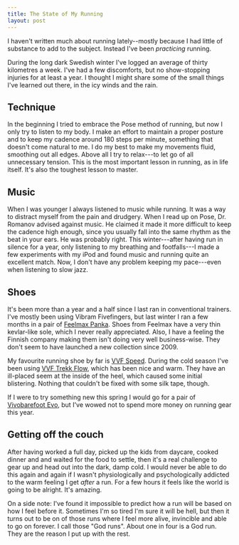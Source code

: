 ```yaml
---
title: The State of My Running
layout: post
---
```



I haven't written much about running lately--mostly because I had little of substance to add to the subject. Instead I've been *practicing* running.

During the long dark Swedish winter I've logged an average of thirty kilometres a week. I've had a few discomforts, but no show-stopping injuries for at least a year. I thought I might share some of the small things I've learned out there, in the icy winds and the rain.

## Technique ##

In the beginning I tried to embrace the Pose method of running, but now I only try to listen to my body. I make an effort to maintain a proper posture and to keep my cadence around 180 steps per minute, something that doesn't come natural to me. I do my best to make my movements fluid, smoothing out all edges. Above all I try to relax---to let go of all unnecessary tension. This is the most important lesson in running, as in life itself. It's also the toughest lesson to master.

## Music ##

When I was younger I always listened to music while running. It was a way to distract myself from the pain and drudgery. When I read up on Pose, Dr. Romanov advised against music. He claimed it made it more difficult to keep the cadence high enough, since you usually fall into the same rhythm as the beat in your ears. He was probably right. This winter---after having run in silence for a year, only listening to my breathing and footfalls---I made a few experiments with my iPod and found music and running quite an excellent match. Now, I don't have any problem keeping my pace---even when listening to slow jazz.

## Shoes ##

It's been more than a year and a half since I last ran in conventional trainers. I've mostly been using Vibram Fivefingers, but last winter I ran a few months in a pair of [Feelmax Panka][2]. Shoes from Feelmax have a very thin kevlar-like sole, which I never really appreciated. Also, I have a feeling the Finnish company making them isn't doing very well business-wise. They don't seem to have launched a new collection since 2009.

My favourite running shoe by far is [VVF Speed][1]. During the cold season I've been using [VVF Trekk Flow][3], which has been nice and warm. They have an ill-placed seem at the inside of the heel, which caused some initial blistering. Nothing that couldn't be fixed with some silk tape, though.

If I were to try something new this spring I would go for a pair of [Vivobarefoot Evo][4], but I've wowed not to spend more money on running gear this year.

## Getting off the couch ##

After having worked a full day, picked up the kids from daycare, cooked dinner and and waited for the food to settle, then it's a real challenge to gear up and head out into the dark, damp cold. I would never be able to do this again and again if I wasn't physiologically and psychologically addicted to the warm feeling I get *after* a run. For a few hours it feels like the world is going to be alright. It's amazing.

On a side note: I've found it impossible to predict how a run will be based on how I feel before it. Sometimes I'm so tired I'm sure it will be hell, but then it turns out to be on of those runs where I feel more alive, invincible and able to go on forever. I call those "God runs". About one in four is a God run. They are the reason I put up with the rest.

[1]: http://birthdayshoes.com/vibram-five-fingers-speed-first-look-initial-review-and-photos
[2]: http://swedishpixels.com/2010/02/vinterlopning-i-skor-fran-feelmax/
[3]: http://birthdayshoes.com/europe-five-fingers-flow-trek-a-k-a-trek-tex-out
[4]: http://www.terraplana.com/evo-1146.html/